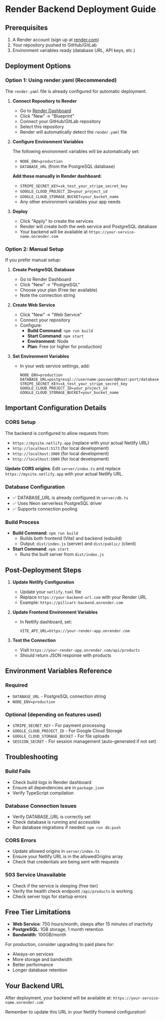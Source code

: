 # Render Backend Deployment Guide

## Prerequisites

1. A Render account (sign up at [render.com](https://render.com))
2. Your repository pushed to GitHub/GitLab
3. Environment variables ready (database URL, API keys, etc.)

## Deployment Options

### Option 1: Using render.yaml (Recommended)

The `render.yaml` file is already configured for automatic deployment.

1. **Connect Repository to Render**
   - Go to [Render Dashboard](https://dashboard.render.com)
   - Click "New" → "Blueprint"
   - Connect your GitHub/GitLab repository
   - Select this repository
   - Render will automatically detect the `render.yaml` file

2. **Configure Environment Variables**
   
   The following environment variables will be automatically set:
   - `NODE_ENV=production`
   - `DATABASE_URL` (from the PostgreSQL database)
   
   **Add these manually in Render dashboard:**
   - `STRIPE_SECRET_KEY=sk_test_your_stripe_secret_key`
   - `GOOGLE_CLOUD_PROJECT_ID=your_project_id`
   - `GOOGLE_CLOUD_STORAGE_BUCKET=your_bucket_name`
   - Any other environment variables your app needs

3. **Deploy**
   - Click "Apply" to create the services
   - Render will create both the web service and PostgreSQL database
   - Your backend will be available at `https://your-service-name.onrender.com`

### Option 2: Manual Setup

If you prefer manual setup:

1. **Create PostgreSQL Database**
   - Go to Render Dashboard
   - Click "New" → "PostgreSQL"
   - Choose your plan (Free tier available)
   - Note the connection string

2. **Create Web Service**
   - Click "New" → "Web Service"
   - Connect your repository
   - Configure:
     - **Build Command**: `npm run build`
     - **Start Command**: `npm start`
     - **Environment**: Node
     - **Plan**: Free (or higher for production)

3. **Set Environment Variables**
   - In your web service settings, add:
     ```
     NODE_ENV=production
     DATABASE_URL=postgresql://username:password@host:port/database
     STRIPE_SECRET_KEY=sk_test_your_stripe_secret_key
     GOOGLE_CLOUD_PROJECT_ID=your_project_id
     GOOGLE_CLOUD_STORAGE_BUCKET=your_bucket_name
     ```

## Important Configuration Details

### CORS Setup
The backend is configured to allow requests from:
- `https://mysite.netlify.app` (replace with your actual Netlify URL)
- `http://localhost:5173` (for local development)
- `http://localhost:3000` (for local development)
- `http://localhost:5000` (for local development)

**Update CORS origins**: Edit `server/index.ts` and replace `https://mysite.netlify.app` with your actual Netlify URL.

### Database Configuration
- ✅ DATABASE_URL is already configured in `server/db.ts`
- ✅ Uses Neon serverless PostgreSQL driver
- ✅ Supports connection pooling

### Build Process
- **Build Command**: `npm run build`
  - Builds both frontend (Vite) and backend (esbuild)
  - Output: `dist/index.js` (server) and `dist/public/` (client)
- **Start Command**: `npm start`
  - Runs the built server from `dist/index.js`

## Post-Deployment Steps

1. **Update Netlify Configuration**
   - Update your `netlify.toml` file
   - Replace `https://your-backend-url.com` with your Render URL
   - Example: `https://pillcart-backend.onrender.com`

2. **Update Frontend Environment Variables**
   - In Netlify dashboard, set:
     ```
     VITE_API_URL=https://your-render-app.onrender.com
     ```

3. **Test the Connection**
   - Visit `https://your-render-app.onrender.com/api/products`
   - Should return JSON response with products

## Environment Variables Reference

### Required
- `DATABASE_URL` - PostgreSQL connection string
- `NODE_ENV=production`

### Optional (depending on features used)
- `STRIPE_SECRET_KEY` - For payment processing
- `GOOGLE_CLOUD_PROJECT_ID` - For Google Cloud Storage
- `GOOGLE_CLOUD_STORAGE_BUCKET` - For file uploads
- `SESSION_SECRET` - For session management (auto-generated if not set)

## Troubleshooting

### Build Fails
- Check build logs in Render dashboard
- Ensure all dependencies are in `package.json`
- Verify TypeScript compilation

### Database Connection Issues
- Verify DATABASE_URL is correctly set
- Check database is running and accessible
- Run database migrations if needed: `npm run db:push`

### CORS Errors
- Update allowed origins in `server/index.ts`
- Ensure your Netlify URL is in the allowedOrigins array
- Check that credentials are being sent with requests

### 503 Service Unavailable
- Check if the service is sleeping (free tier)
- Verify the health check endpoint `/api/products` is working
- Check server logs for startup errors

## Free Tier Limitations

- **Web Service**: 750 hours/month, sleeps after 15 minutes of inactivity
- **PostgreSQL**: 1GB storage, 1 month retention
- **Bandwidth**: 100GB/month

For production, consider upgrading to paid plans for:
- Always-on services
- More storage and bandwidth
- Better performance
- Longer database retention

## Your Backend URL
After deployment, your backend will be available at:
`https://your-service-name.onrender.com`

Remember to update this URL in your Netlify frontend configuration!
